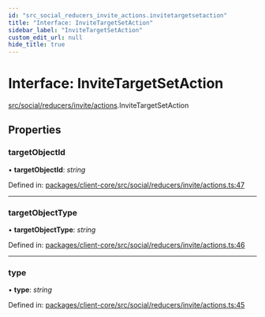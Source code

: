 ```yaml
---
id: "src_social_reducers_invite_actions.invitetargetsetaction"
title: "Interface: InviteTargetSetAction"
sidebar_label: "InviteTargetSetAction"
custom_edit_url: null
hide_title: true
---
```


# Interface: InviteTargetSetAction

[src/social/reducers/invite/actions](../modules/src_social_reducers_invite_actions.md).InviteTargetSetAction

## Properties

### targetObjectId

• **targetObjectId**: *string*

Defined in: [packages/client-core/src/social/reducers/invite/actions.ts:47](https://github.com/xr3ngine/xr3ngine/blob/a16a45d7e/packages/client-core/src/social/reducers/invite/actions.ts#L47)

___

### targetObjectType

• **targetObjectType**: *string*

Defined in: [packages/client-core/src/social/reducers/invite/actions.ts:46](https://github.com/xr3ngine/xr3ngine/blob/a16a45d7e/packages/client-core/src/social/reducers/invite/actions.ts#L46)

___

### type

• **type**: *string*

Defined in: [packages/client-core/src/social/reducers/invite/actions.ts:45](https://github.com/xr3ngine/xr3ngine/blob/a16a45d7e/packages/client-core/src/social/reducers/invite/actions.ts#L45)
